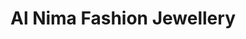 ---
title: "Al Nima Fashion Jewellery"
url: /thiruvananthapuram/al-nima-fashion-jewellery/
shop: Schmuck
---